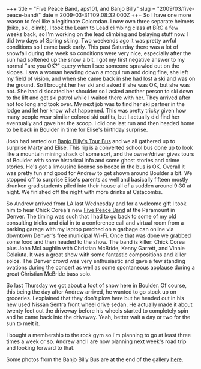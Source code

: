 +++
title = "Five Peace Band, aps101, and Banjo Billy"
slug = "2009/03/five-peace-band/"
date = 2009-03-31T09:08:32.000Z
+++
So I have one more reason to feel like a legitimate Colorodan. I now own three separate helmets (bike, ski, climb). I took the Learn to Lead climbing class at BRC a few weeks back, so I'm working on the lead climbing and belaying stuff now. I did two days of Spring skiing. Two weekends ago it was pretty awful conditions so I came back early. This past Saturday there was a lot of snowfall during the week so conditions were very nice, especially after the sun had softened up the snow a bit. I got my first negative answer to my normal "are you OK?" query when I see someone sprawled out on the slopes. I saw a woman heading down a mogul run and doing fine, she left my field of vision, and when she came back in she had lost a ski and was on the ground. So I brought her her ski and asked if she was OK, but she was not. She had dislocated her shoulder so I asked another person to ski down to the lift and get ski patrol while I waited there with her. They arrived after not too long and took over. My next job was to find her ski partner in the lodge and let her know what happened. This was pretty tricky given how many people wear similar colored ski outfits, but I actually did find her eventually and gave her the scoop. I did one last run and then headed home to be back in Boulder in time for Elise's birthday surprise.

Josh had rented out [Banjo Billy's Tour Bus](http://www.banjobilly.com/index.php) and we all gathered up to surprise Marty and Elise. This rig is a converted school bus done up to look like a mountain mining shack of some sort, and the owner/driver gives tours of Boulder with some historical info and some ghost stories and crime stories. He's got a limousine license so booze in the bus is OK. Overall it was pretty fun and good for Andrew to get shown around Boulder a bit. We stopped off to surprise Elise's parents as well and basically fifteen mostly drunken grad students piled into their house all of a sudden around 9:30 at night. We finished off the night with more drinks at Catacombs.

So Andrew arrived from LA last Wednesday and for a welcome gift I took him to hear Chick Corea's new [Five Peace Band](http://www.fivepeaceband.com/) at the Paramount in Denver. The timing was such that I had to go back to some of my old consulting tricks and dial in to a conference call and virtual room from a parking garage with my laptop perched on a garbage can online via downtown Denver's free municipal Wi-Fi. Once that was done we grabbed some food and then headed to the show. The band is killer: Chick Corea plus John McLaughlin with Christian McBride, Kenny Garrett, and Vinnie Colaiuta. It was a great show with some fantastic compositions and killer solos. The Denver crowd was very enthusiastic and gave a few standing ovations during the concert as well as some spontaneous applause during a great Christian McBride bass solo.

So last Thursday we got about a foot of snow here in Boulder. Of course, this being the day after Andrew arrived, he wanted to go stock up on groceries. I explained that they don't plow here but he headed out in his new used Nissan Sentra front wheel drive sedan. He actually made it about twenty feet out the driveway before his wheels started to completely spin and he came back into the driveway. Yeah, better wait a day or two for the sun to melt it.

I bought a membership to the rock gym so I'm planning to go at least three times a week or so. Andrew and I are now planning next week's road trip and looking forward to that.

Some photos from the Banjo Billy Bus are at the end of the gallery [here](/app/photos?gallery=winter_2008&photo=110_birthday_banjo_billie).